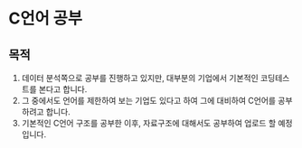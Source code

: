 # C언어 공부
## 목적
1. 데이터 분석쪽으로 공부를 진행하고 있지만, 대부분의 기업에서 기본적인 코딩테스트를 본다고 합니다.
2. 그 중에서도 언어를 제한하여 보는 기업도 있다고 하여 그에 대비하여 C언어를 공부하려고 합니다.
3. 기본적인 C언어 구조를 공부한 이후, 자료구조에 대해서도 공부하여 업로드 할 예정입니다.
